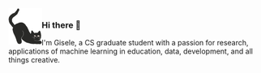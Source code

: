 <img align="left" width=13% src="catplaying.png">

### Hi there 👋

I'm Gisele, a CS graduate student with a passion for research, applications of machine learning in education, data, development, and all things creative. 
<!--
**paola4/paola4** is a ✨ _special_ ✨ repository because its `README.md` (this file) appears on your GitHub profile.

Here are some ideas to get you started:

- 🔭 I’m currently working on ...
- 🌱 I’m currently learning ...
- 👯 I’m looking to collaborate on ...
- 🤔 I’m looking for help with ...
- 💬 Ask me about ...
- 📫 How to reach me: ...
- 😄 Pronouns: ...
- ⚡ Fun fact: ...
-->

